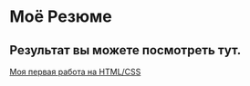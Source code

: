 # Моё Резюме

## Результат вы можете посмотреть тут.

[Моя первая работа на HTML/CSS](https://vckrick.github.io/resume/)
